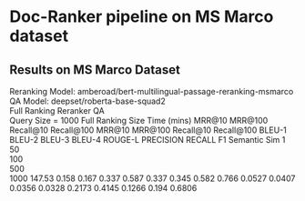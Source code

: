 # Doc-Ranker pipeline on MS Marco dataset

## Results on MS Marco Dataset

Reranking Model: amberoad/bert-multilingual-passage-reranking-msmarco																			
QA Model: deepset/roberta-base-squad2																			
			Full Ranking				Reranker				QA								
Query Size = 1000	Full Ranking Size	Time (mins)	MRR@10	MRR@100	Recall@10	Recall@100	MRR@10	MRR@100	Recall@10	Recall@100	BLEU-1	BLEU-2	BLEU-3	BLEU-4	ROUGE-L	PRECISION	RECALL	F1	Semantic Sim
	1																		
	50																		
	100																		
	500																		
	1000	147.53	0.158	0.167	0.337	0.587	0.337	0.345	0.582	0.766	0.0527	0.0407	0.0356	0.0328	0.2173	0.4145	0.1266	0.194	0.6806
																			
																			
																			
																			
																			
																			
																			
